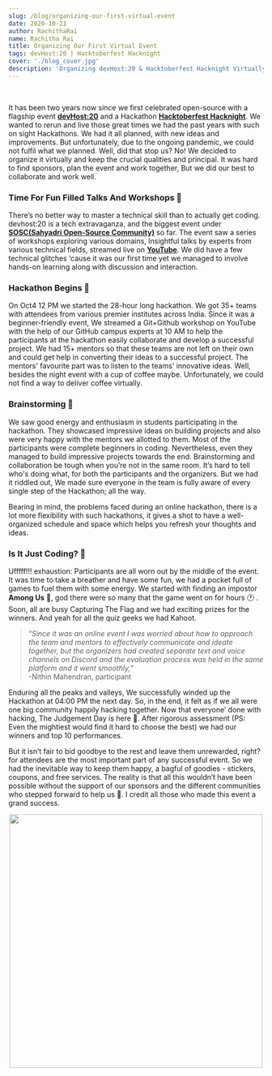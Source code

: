 ```yaml
---
slug: /blog/organizing-our-first-virtual-event
date: 2020-10-21
author: RachithaRai
name: Rachitha Rai
title: Organizing Our First Virtual Event
tags: devHost:20 | Hacktoberfest Hacknight
cover: './blog_cover.jpg'
description: 'Organizing devHost:20 & Hacktoberfest Hacknight Virtually'
---
```


<br/>

It has been two years now since we first celebrated open-source with a flagship event [**devHost:20**](https://devhost2020.tech/ ) and a Hackathon [**Hacktoberfest Hacknight**](https://hacknight.netlify.app/ ). We wanted to rerun and live those great times we had the past years with such on sight Hackathons. We had it all planned, with new ideas and improvements. But unfortunately, due to the ongoing pandemic, we could not fulfil what we planned. Well, did that stop us? No! We decided to organize it virtually and keep the crucial qualities and principal. It was hard to find sponsors, plan the event and work together, But we did our best to collaborate and work well.  

### Time For Fun Filled Talks And Workshops 👾
There’s no better way to master a technical skill than to actually get coding. devhost:20 is a tech extravaganza, and the biggest event under [**SOSC(Sahyadri Open-Source Community)**](https://sosc.org.in/) so far. The event saw a series of workshops exploring various domains, Insightful talks by experts from various technical fields, streamed live on [**YouTube**](https://www.youtube.com/channel/UCk8nlSMwUT-jhEtamMF-V-w/featured ). We did have a few technical glitches ‘cause it was our first time yet we managed to involve hands-on learning along with discussion and interaction.

### Hackathon Begins 🥳  
On Oct4 12 PM we started the 28-hour long hackathon. We got 35+ teams with attendees from various premier institutes across India. Since it was a beginner-friendly event, We streamed a Git+Github workshop on YouTube with the help of our GitHub campus experts at 10 AM to help the participants at the hackathon easily collaborate and develop a successful project. We had 15+ mentors so that these teams are not left on their own and could get help in converting their ideas to a successful project. The mentors' favourite part was to listen to the teams' innovative ideas. Well, besides the night event with a cup of coffee maybe. Unfortunately, we could not find a way to deliver coffee virtually.   

### Brainstorming 🧠
We saw good energy and enthusiasm in students participating in the hackathon. They showcased impressive ideas on building projects and also were very happy with the mentors we allotted to them. Most of the participants were complete beginners in coding. Nevertheless, even they managed to build impressive projects towards the end. Brainstorming and collaboration be tough when you’re not in the same room. It’s hard to tell who's doing what, for both the participants and the organizers. But we had it riddled out, We made sure everyone in the team is fully aware of every single step of the Hackathon; all the way.

Bearing in mind, the problems faced during an online hackathon, there is a lot more flexibility with such hackathons, it gives a shot to have a well-organized schedule and space which helps you refresh your thoughts and ideas.


### Is It Just Coding? 🤔

Ufffff!!! exhaustion: Participants are all worn out by the middle of the event. It was time to take a breather and have some fun, we had a pocket full of games to fuel them with some energy. We started with finding an impostor **Among Us** 👻, god there were so many that the game went on for hours 🕐 . Soon, all are busy Capturing The Flag and we had exciting prizes for the winners. And yeah for all the quiz geeks we had Kahoot.  


>“_Since it was an online event I was worried about how to approach the team and mentors to effectively communicate and ideate together, but the organizers had created separate text and voice channels on Discord and the evaluation process was held in the same platform and it went smoothly,_”  
-Nithin Mahendran, participant

Enduring all the peaks and valleys, We successfully winded up the Hackathon at 04:00 PM the next day. So, in the end, it felt as if we all were one big community happily hacking together. Now that everyone’ done with hacking, The Judgement Day is here 😬. After rigorous assessment (PS: Even the mightiest would find it hard to choose the best) we had our winners and top 10 performances.

But it isn’t fair to bid goodbye to the rest and leave them unrewarded, right? for attendees are the most important part of any successful event. So we had the inevitable way to keep them happy, a bagful of goodies - stickers, coupons, and free services.
The reality is that all this wouldn’t have been possible without the support of our sponsors and the different communities who stepped forward to help us 🥺. I credit all those who made this event a grand success.



<div align='center'>
<img src='https://media.giphy.com/media/3o6Zt6KHxJTbXCnSvu/source.gif' width='500px' />
</div>



